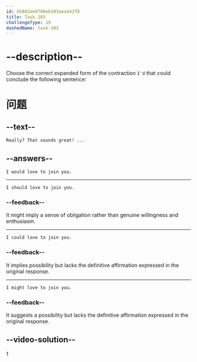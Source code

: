 ```yaml
---
id: 65802ee9706eb103aea442f8
title: Task 103
challengeType: 19
dashedName: task-103
---
```


# --description--

Choose the correct expanded form of the contraction `I'd` that could conclude the following sentence:

# 问题

## --text--

`Really? That sounds great! ...`

## --answers--

`I would love to join you.`

---

`I should love to join you.`

### --feedback--

It might imply a sense of obligation rather than genuine willingness and enthusiasm.

---

`I could love to join you.`

### --feedback--

It implies possibility but lacks the definitive affirmation expressed in the original response.

---

`I might love to join you.`

### --feedback--

It suggests a possibility but lacks the definitive affirmation expressed in the original response.

## --video-solution--

1
